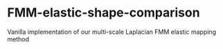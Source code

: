 # FMM-elastic-shape-comparison
Vanilla implementation of our multi-scale Laplacian FMM elastic mapping method
